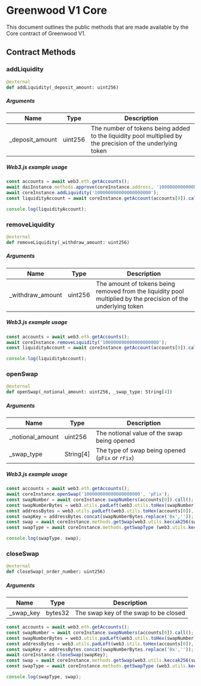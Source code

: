 
# Greenwood V1 Core

This document outlines the public methods that are made available by the Core contract of Greenwood V1.

## Contract Methods

### addLiquidity
```python
@external
def addLiquidity(_deposit_amount: uint256)
```
##### Arguments

| Name        | Type           | Description  |
| ------------- |------------- | -----|
| _deposit_amount | uint256 | The number of tokens being added to the liquidity pool multiplied by the precision of the underlying token | 

##### Web3.js example usage

```js
const accounts = await web3.eth.getAccounts();
await daiInstance.methods.approve(coreInstance.address, '100000000000000000000').send({from: accounts[0]});
await coreInstance.addLiquidity('100000000000000000000');
const liquidityAccount = await coreInstance.getAccount(accounts[0]).call();

console.log(liquidityAccount);
```

### removeLiquidity
```python
@external
def removeLiquidity(_withdraw_amount: uint256)
```
##### Arguments

| Name        | Type           | Description  |
| ------------- |------------- | -----|
| _withdraw_amount | uint256 | The amount of tokens being removed from the liquidity pool multiplied by the precision of the underlying token | 

##### Web3.js example usage

```js
const accounts = await web3.eth.getAccounts();
await coreInstance.removeLiquidity('100000000000000000000');
const liquidityAccount = await coreInstance.getAccount(accounts[0]).call();

console.log(liquidityAccount);
```
### openSwap
```python
@external
def openSwap(_notional_amount: uint256, _swap_type: String[4])
```
##### Arguments

| Name        | Type           | Description  |
| ------------- |------------- | -----|
| _notional_amount | uint256 | The notional value of the swap being opened | 
| _swap_type | String[4] | The type of swap being opened (`pFix` or `rFix`) | 

##### Web3.js example usage
```js
const accounts = await web3.eth.getAccounts();
await coreInstance.openSwap('100000000000000000000', 'pFix');
const swapNumber = await coreInstance.swapNumbers(accounts[0]).call();
const swapNumberBytes = web3.utils.padLeft(web3.utils.toHex(swapNumber), 64)
const addressBytes = web3.utils.padLeft(web3.utils.toHex(accounts[0]), 64)
const swapKey = addressBytes.concat(swapNumberBytes.replace('0x',''));
const swap = await coreInstance.methods.getSwap(web3.utils.keccak256(swapKey)).call();
const swapType = await coreInstance.methods.getSwapType (web3.utils.keccak256(swapKey)).call();

console.log(swapType, swap);
```

### closeSwap

```python
@external
def closeSwap(_order_number: uint256)
```
##### Arguments

| Name        | Type           | Description  |
| ------------- |------------- | -----|
| _swap_key | bytes32 | The swap key of the swap to be closed | 


```js
const accounts = await web3.eth.getAccounts();
const swapNumber = await coreInstance.swapNumbers(accounts[0]).call();
const swapNumberBytes = web3.utils.padLeft(web3.utils.toHex(swapNumber), 64)
const addressBytes = web3.utils.padLeft(web3.utils.toHex(accounts[0]), 64)
const swapKey = addressBytes.concat(swapNumberBytes.replace('0x',''));
await coreInstance.closeSwap(swapKey);
const swap = await coreInstance.methods.getSwap(web3.utils.keccak256(swapKey)).call();
const swapType = await coreInstance.methods.getSwapType (web3.utils.keccak256(swapKey)).call();

console.log(swapType, swap);
```